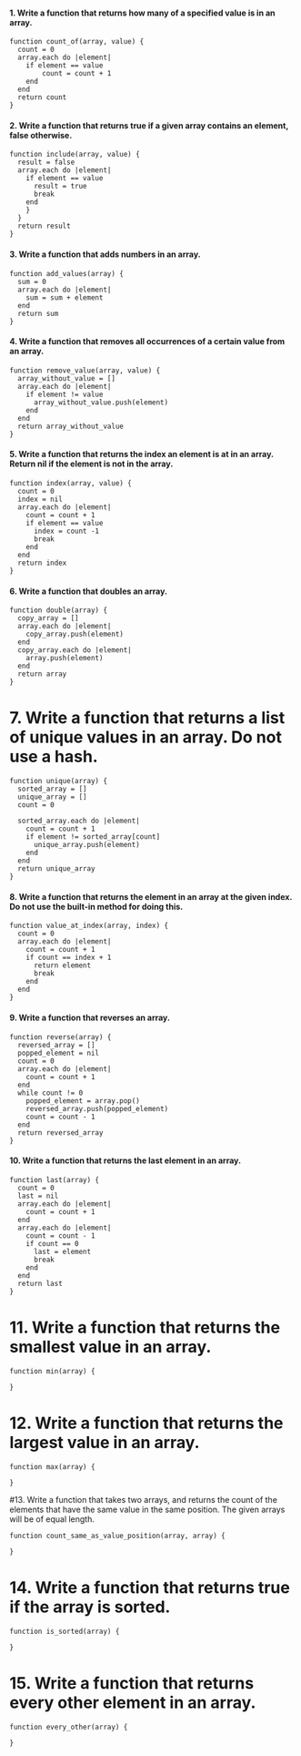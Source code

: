 #### 1. Write a function that returns how many of a specified value is in an array.

```
function count_of(array, value) {
  count = 0
  array.each do |element|
  	if element == value
  		count = count + 1
  	end
  end
  return count
}
```

#### 2. Write a function that returns true if a given array contains an element, false otherwise.

```
function include(array, value) {
  result = false
  array.each do |element|
    if element == value
      result = true
      break
    end
    }
  }
  return result
}
```

#### 3. Write a function that adds numbers in an array.

```
function add_values(array) {
  sum = 0
  array.each do |element|
    sum = sum + element
  end
  return sum
}
```

#### 4. Write a function that removes all occurrences of a certain value from an array.

```
function remove_value(array, value) {
  array_without_value = []
  array.each do |element|
    if element != value
      array_without_value.push(element)
    end
  end
  return array_without_value
}
```

#### 5. Write a function that returns the index an element is at in an array. Return nil if the element is not in the array.

```
function index(array, value) {
  count = 0
  index = nil
  array.each do |element|
    count = count + 1
    if element == value
      index = count -1
      break
    end
  end
  return index
}
```

#### 6. Write a function that doubles an array.

```
function double(array) {
  copy_array = []
  array.each do |element|
    copy_array.push(element)
  end
  copy_array.each do |element|
    array.push(element)
  end
  return array
}
```

# 7. Write a function that returns a list of unique values in an array. Do not use a hash.

```
function unique(array) {
  sorted_array = []
  unique_array = []
  count = 0

  sorted_array.each do |element|
    count = count + 1
    if element != sorted_array[count]
      unique_array.push(element)
    end
  end
  return unique_array
}
```

#### 8. Write a function that returns the element in an array at the given index. Do not use the built-in method for doing this.

```
function value_at_index(array, index) {
  count = 0
  array.each do |element|
    count = count + 1
    if count == index + 1
      return element
      break
    end
  end
}
```

#### 9. Write a function that reverses an array.

```
function reverse(array) {
  reversed_array = []
  popped_element = nil
  count = 0
  array.each do |element|
    count = count + 1
  end
  while count != 0
    popped_element = array.pop()
    reversed_array.push(popped_element)
    count = count - 1
  end
  return reversed_array
}
```

#### 10. Write a function that returns the last element in an array.

```
function last(array) {
  count = 0
  last = nil
  array.each do |element|
    count = count + 1
  end
  array.each do |element|
    count = count - 1
    if count == 0
      last = element
      break
    end
  end
  return last
}
```

# 11. Write a function that returns the smallest value in an array.

```
function min(array) {

}
```

# 12. Write a function that returns the largest value in an array.

```
function max(array) {

}
```

#13. Write a function that takes two arrays, and returns the count of the elements that have the same value in the same position. The given arrays will be of equal length.


```
function count_same_as_value_position(array, array) {

}
```

# 14. Write a function that returns true if the array is sorted.

```
function is_sorted(array) {

}
```

# 15. Write a function that returns every other element in an array.

```
function every_other(array) {

}
```
